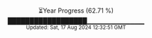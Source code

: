 <p align="center">
⏳Year Progress (62.71 %) <br>
██████████████████▁▁▁▁▁▁▁▁▁▁▁▁ <br>
<sub>Updated: Sat, 17 Aug 2024 12:32:51 GMT</sub>
</p>

